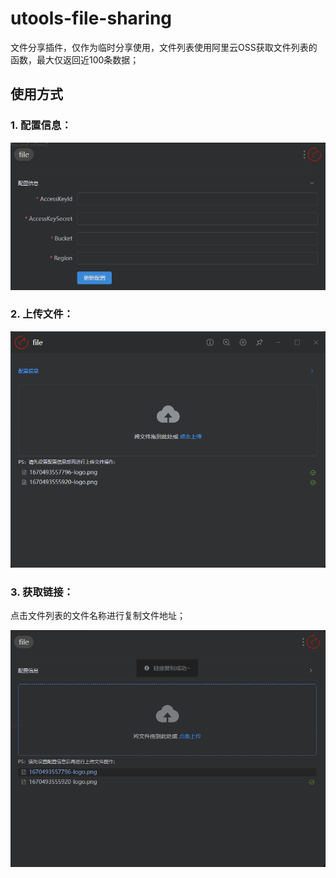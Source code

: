 # utools-file-sharing

文件分享插件，仅作为临时分享使用，文件列表使用阿里云OSS获取文件列表的函数，最大仅返回近100条数据；

## 使用方式

### 1. 配置信息：

![配置信息](./doc/uTools_1670550116066.png)

### 2. 上传文件：

![上传文件](./doc/uTools_1670550243332.png)

### 3. 获取链接：

点击文件列表的文件名称进行复制文件地址；

![获取链接](./doc/uTools_1670550365795.png)
